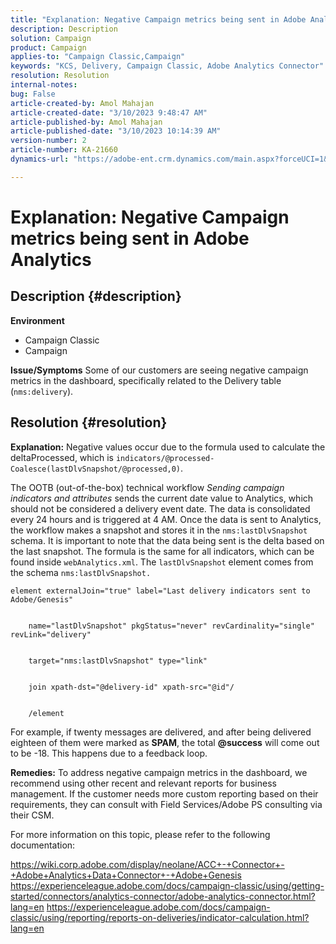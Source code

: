 ```yaml
---
title: "Explanation: Negative Campaign metrics being sent in Adobe Analytics"
description: Description
solution: Campaign
product: Campaign
applies-to: "Campaign Classic,Campaign"
keywords: "KCS, Delivery, Campaign Classic, Adobe Analytics Connector"
resolution: Resolution
internal-notes: 
bug: False
article-created-by: Amol Mahajan
article-created-date: "3/10/2023 9:48:47 AM"
article-published-by: Amol Mahajan
article-published-date: "3/10/2023 10:14:39 AM"
version-number: 2
article-number: KA-21660
dynamics-url: "https://adobe-ent.crm.dynamics.com/main.aspx?forceUCI=1&pagetype=entityrecord&etn=knowledgearticle&id=41f1a0bd-28bf-ed11-83ff-6045bd006268"

---
```

# Explanation: Negative Campaign metrics being sent in Adobe Analytics

## Description {#description}

<b>Environment</b>
- Campaign Classic
- Campaign



<b>Issue/Symptoms</b>
Some of our customers are seeing negative campaign metrics in the dashboard, specifically related to the Delivery table (`nms:delivery`).


## Resolution {#resolution}

<b>Explanation:</b>
Negative values occur due to the formula used to calculate the deltaProcessed, which is `indicators/@processed-Coalesce(lastDlvSnapshot/@processed,0)`.

The OOTB (out-of-the-box) technical workflow *Sending campaign indicators and attributes* sends the current date value to Analytics, which should not be considered a delivery event date. The data is consolidated every 24 hours and is triggered at 4 AM. Once the data is sent to Analytics, the workflow makes a snapshot and stores it in the `nms:lastDlvSnapshot` schema. It is important to note that the data being sent is the delta based on the last snapshot. The formula is the same for all indicators, which can be found inside `webAnalytics.xml`. The `lastDlvSnapshot` element comes from the schema `nms:lastDlvSnapshot.`




```
element externalJoin="true" label="Last delivery indicators sent to Adobe/Genesis"


    name="lastDlvSnapshot" pkgStatus="never" revCardinality="single" revLink="delivery"


    target="nms:lastDlvSnapshot" type="link"


    join xpath-dst="@delivery-id" xpath-src="@id"/


    /element
```


For example, if twenty messages are delivered, and after being delivered eighteen of them were marked as <b>SPAM</b>, the total <b>@success</b> will come out to be -18. This happens due to a feedback loop.

<b>Remedies:</b>
To address negative campaign metrics in the dashboard, we recommend using other recent and relevant reports for business management. If the customer needs more custom reporting based on their requirements, they can consult with Field Services/Adobe PS consulting via their CSM.

For more information on this topic, please refer to the following documentation:

https://wiki.corp.adobe.com/display/neolane/ACC+-+Connector+-+Adobe+Analytics+Data+Connector+-+Adobe+Genesis
https://experienceleague.adobe.com/docs/campaign-classic/using/getting-started/connectors/analytics-connector/adobe-analytics-connector.html?lang=en
https://experienceleague.adobe.com/docs/campaign-classic/using/reporting/reports-on-deliveries/indicator-calculation.html?lang=en
